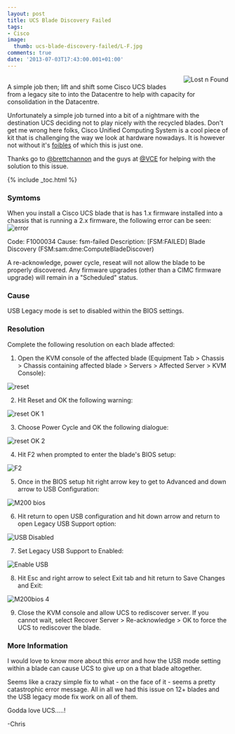 ```yaml
---
layout: post
title: UCS Blade Discovery Failed
tags:
- Cisco
image:
  thumb: ucs-blade-discovery-failed/L-F.jpg
comments: true
date: '2013-07-03T17:43:00.001+01:00'
---
```

<img style="float: right; margin: 0px 0px 10px 10px;" alt="Lost n Found" src="/images/ucs-blade-discovery-failed/L-F.jpg"><br>
A simple job then; lift and shift some Cisco UCS blades from a legacy site to into the Datacentre to help with capacity for consolidation in the Datacentre.

Unfortunately a simple job turned into a bit of a nightmare with the destination UCS deciding not to play nicely with the recycled blades. 
Don't get me wrong here folks, Cisco Unified Computing System is a cool piece of kit that is challenging the way we look at hardware nowadays.  It is however not without it's [foibles](http://www.thefreedictionary.com/foibles) of which this is just one.

Thanks go to [@brettchannon](https://twitter.com/brettchannon) and the guys at [@VCE](https://twitter.com/VCE) for helping with the solution to this issue.

{% include _toc.html %}

### Symtoms
When you install a Cisco UCS blade that is has 1.x firmware installed into a chassis that is running a 2.x firmware, the following error can be seen:
<img style="display: block; margin-left: auto; margin-right: auto;" alt="error" src="/images/ucs-blade-discovery-failed/Fault2.jpg">

Code: F1000034
Cause: fsm-failed
Description: [FSM:FAILED] Blade Discovery (FSM:sam:dme:ComputeBladeDiscover)

A re-acknowledge, power cycle, reseat will not allow the blade to be properly discovered.  Any firmware upgrades (other than a CIMC firmware upgrade) will remain in a "Scheduled" status.

### Cause
USB Legacy mode is set to disabled within the BIOS settings.

### Resolution
Complete the following resolution on each blade affected:

1. Open the KVM console of the affected blade (Equipment Tab > Chassis > Chassis containing affected blade > Servers > Affected Server > KVM Console):
<img style="display: block; margin-left: auto; margin-right: auto;" alt="reset" src="/images/ucs-blade-discovery-failed/Reset.JPG">

2. Hit Reset and OK the following warning:
<img style="display: block; margin-left: auto; margin-right: auto;" alt="reset OK 1" src="/images/ucs-blade-discovery-failed/ResetOK1.JPG">

3. Choose Power Cycle and OK the following dialogue:
<img style="display: block; margin-left: auto; margin-right: auto;" alt="reset OK 2" src="/images/ucs-blade-discovery-failed/resetOK2.JPG">

4. Hit F2 when prompted to enter the blade's BIOS setup:
<img style="display: block; margin-left: auto; margin-right: auto;" alt="F2" src="/images/ucs-blade-discovery-failed/F2.JPG">

5. Once in the BIOS setup hit right arrow key to get to Advanced and down arrow to USB Configuration:
<img style="display: block; margin-left: auto; margin-right: auto;" alt="M200 bios" src="/images/ucs-blade-discovery-failed/m200bios2.JPG">

6. Hit return to open USB configuration and hit down arrow and return to open Legacy USB Support option:
<img style="display: block; margin-left: auto; margin-right: auto;" alt="USB Disabled" src="/images/ucs-blade-discovery-failed/USBDisabled.JPG">

7. Set Legacy USB Support to Enabled:
<img style="display: block; margin-left: auto; margin-right: auto;" alt="Enable USB" src="/images/ucs-blade-discovery-failed/EnableUSB.JPG">

8. Hit Esc and right arrow to select Exit tab and hit return to Save Changes and Exit:
<img style="display: block; margin-left: auto; margin-right: auto;" alt="M200bios 4" src="/images/ucs-blade-discovery-failed/m200bios4.JPG">

9.  Close the KVM console and allow UCS to rediscover server. If you cannot wait, select Recover Server > Re-acknowledge > OK to force the UCS to rediscover the blade.

### More Information

I would love to know more about this error and how the USB mode setting within a blade can cause UCS to give up on a that blade altogether.  

Seems like a crazy simple fix to what - on the face of it - seems a pretty catastrophic error message. All in all we had this issue on 12+ blades and the USB legacy mode fix work on all of them.

Godda love UCS.....!

-Chris

